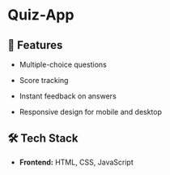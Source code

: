 # Quiz-App

## 🚀 Features

- Multiple-choice questions

- Score tracking

- Instant feedback on answers

- Responsive design for mobile and desktop


## 🛠 Tech Stack

- **Frontend:** HTML, CSS, JavaScript